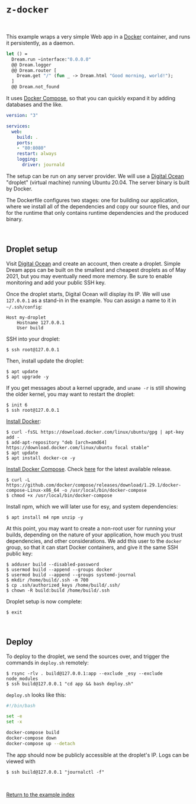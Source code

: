 # `z-docker`

<br>

This example wraps a very simple Web app in a [Docker](https://www.docker.com/)
container, and runs it persistently, as a daemon.

```ocaml
let () =
  Dream.run ~interface:"0.0.0.0"
  @@ Dream.logger
  @@ Dream.router [
    Dream.get "/" (fun _ -> Dream.html "Good morning, world!");
  ]
  @@ Dream.not_found
```

It uses [Docker Compose](https://docs.docker.com/compose/), so that you can
quickly expand it by adding databases and the like.

```yaml
version: "3"

services:
  web:
    build: .
    ports:
    - "80:8080"
    restart: always
    logging:
      driver: journald
```

The setup can be run on any server provider. We will use a [Digital
Ocean](https://digitalocean.com) "droplet" (virtual machine) running Ubuntu
20.04. The server binary is built by Docker.

The Dockerfile configures two stages: one for building our application, where we install
all of the dependencies and copy our source files, and our for the runtime that only contains
runtime dependencies and the produced binary.

<br>

## Droplet setup

Visit [Digital Ocean](https://digitalocean.com) and create an account, then
create a droplet. Simple Dream apps can be built on the smallest and cheapest
droplets as of May 2021, but you may eventually need more memory. Be sure to
enable monitoring and add your public SSH key.

Once the droplet starts, Digital Ocean will display its IP. We will use
`127.0.0.1` as a stand-in in the example. You can assign a name to it in
`~/.ssh/config`:

```
Host my-droplet
    Hostname 127.0.0.1
    User build
```

SSH into your droplet:

```
$ ssh root@127.0.0.1
```

Then, install update the droplet:

```
$ apt update
$ apt upgrade -y
```

If you get messages about a kernel upgrade, and `uname -r` is still showing the
older kernel, you may want to restart the droplet:

```
$ init 6
$ ssh root@127.0.0.1
```

[Install Docker](https://www.digitalocean.com/community/tutorials/how-to-install-and-use-docker-on-ubuntu-20-04):

```
$ curl -fsSL https://download.docker.com/linux/ubuntu/gpg | apt-key add -
$ add-apt-repository "deb [arch=amd64] https://download.docker.com/linux/ubuntu focal stable"
$ apt update
$ apt install docker-ce -y
```

[Install Docker Compose](https://www.digitalocean.com/community/tutorials/how-to-install-and-use-docker-compose-on-ubuntu-20-04).
Check [here](https://github.com/docker/compose/releases) for the latest
available release.

```
$ curl -L https://github.com/docker/compose/releases/download/1.29.1/docker-compose-Linux-x86_64 -o /usr/local/bin/docker-compose
$ chmod +x /usr/local/bin/docker-compose
```

Install npm, which we will later use for esy, and system dependencies:

```
$ apt install m4 npm unzip -y
```

At this point, you may want to create a non-root user for running your builds,
depending on the nature of your application, how much you trust dependencies,
and other considerations. We add this user to the `docker` group, so that it can
start Docker containers, and give it the same SSH public key:

```
$ adduser build --disabled-password
$ usermod build --append --groups docker
$ usermod build --append --groups systemd-journal
$ mkdir /home/build/.ssh -m 700
$ cp .ssh/authorized_keys /home/build/.ssh/
$ chown -R build:build /home/build/.ssh
```

Droplet setup is now complete:

```
$ exit
```

<br>

## Deploy

To deploy to the droplet, we send the sources over, and trigger the commands
in `deploy.sh` remotely:

```
$ rsync -rlv . build@127.0.0.1:app --exclude _esy --exclude node_modules
$ ssh build@127.0.0.1 "cd app && bash deploy.sh"
```

`deploy.sh` looks like this:

```bash
#!/bin/bash

set -e
set -x

docker-compose build
docker-compose down
docker-compose up --detach
```

The app should now be publicly accessible at the droplet's IP. Logs can be
viewed with

```
$ ssh build@127.0.0.1 "journalctl -f"
```

<br>

[Return to the example index](../#deploying)
